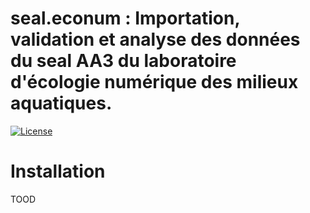 # seal.econum : Importation, validation et analyse des données du seal AA3 du laboratoire d'écologie numérique des milieux aquatiques.

[![License](https://img.shields.io/badge/license-GPL-blue.svg)](http://www.gnu.org/licenses/gpl-2.0.html)

# Installation

TOOD
